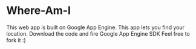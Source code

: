 Where-Am-I
==========
This web app is built on Google App Engine.
This app lets you find your location.
Download the code and fire Google App Engine SDK
Feel free to fork it :)
